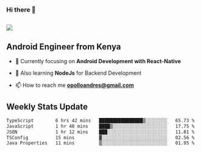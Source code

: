 ### Hi there 👋
<h2 align="left"><img src="https://readme-typing-svg.herokuapp.com?color=000000&lines=I'm+Andrew+Opollo😊;Welcome+to+my+Github😜"> </h2>

## Android Engineer from Kenya


- 🌱 Currently focusing on **Android Development with React-Native**

- 🔭 Also learning **NodeJs** for Backend Development

- 📫 How to reach me **opolloandres@gmail.com**


## Weekly Stats Update
<!--START_SECTION:waka-->

```txt
TypeScript        6 hrs 42 mins   ████████████████▒░░░░░░░░   65.73 %
JavaScript        1 hr 48 mins    ████▒░░░░░░░░░░░░░░░░░░░░   17.75 %
JSON              1 hr 12 mins    ███░░░░░░░░░░░░░░░░░░░░░░   11.81 %
TSConfig          15 mins         ▓░░░░░░░░░░░░░░░░░░░░░░░░   02.56 %
Java Properties   11 mins         ▒░░░░░░░░░░░░░░░░░░░░░░░░   01.95 %
```

<!--END_SECTION:waka-->




